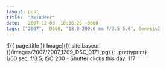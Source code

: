```yaml
---
layout: post
title:  "Reindeer"
date:   2007-12-09  18:36:26 -0600
tags: ["2007",  D300, "18.0-200.0 mm f/3.5-5.6", Genesis]
---
```

![{{ page.title }} Image]({{ site.baseurl }}/images/2007/2007_1209_DSC_0171.jpg)
{: .prettyprint}  
1/60 sec, f/3.5, ISO 200 - Shutter clicks this day: 117